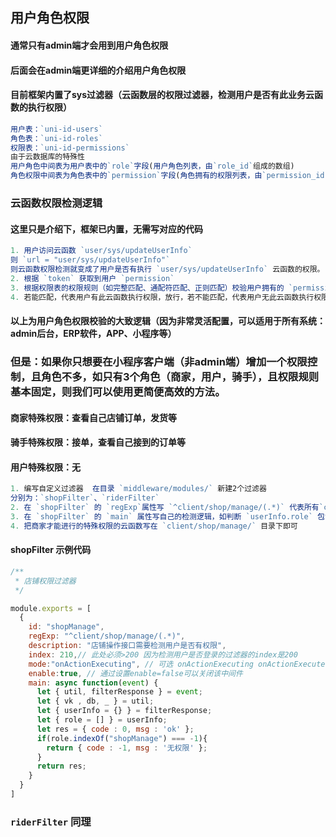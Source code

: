 ## 用户角色权限
#### 通常只有admin端才会用到用户角色权限
#### 后面会在admin端更详细的介绍用户角色权限

#### 目前框架内置了sys过滤器（云函数层的权限过滤器，检测用户是否有此业务云函数的执行权限）

```js
用户表：`uni-id-users`
角色表：`uni-id-roles`
权限表：`uni-id-permissions`
由于云数据库的特殊性
用户角色中间表为用户表中的`role`字段(用户角色列表，由`role_id`组成的数组)
角色权限中间表为角色表中的`permission`字段(角色拥有的权限列表，由`permission_id`组成的数组)
```
### 云函数权限检测逻辑
#### 这里只是介绍下，框架已内置，无需写对应的代码
```js
1. 用户访问云函数 `user/sys/updateUserInfo`
则 `url = "user/sys/updateUserInfo"`
则云函数权限检测就变成了用户是否有执行 `user/sys/updateUserInfo` 云函数的权限。
2. 根据 `token` 获取到用户 `permission`
3. 根据权限表的权限规则（如完整匹配、通配符匹配、正则匹配）校验用户拥有的 `permission` 是否有任意一个权限匹配到了此 `url`
4. 若能匹配，代表用户有此云函数执行权限，放行，若不能匹配，代表用户无此云函数执行权限，需要拦截。
```

#### 以上为用户角色权限校验的大致逻辑（因为非常灵活配置，可以适用于所有系统：admin后台，ERP软件，APP、小程序等）

### 但是：如果你只想要在小程序客户端（非admin端）增加一个权限控制，且角色不多，如只有3个角色（商家，用户，骑手），且权限规则基本固定，则我们可以使用更简便高效的方法。 
#### 商家特殊权限：查看自己店铺订单，发货等
#### 骑手特殊权限：接单，查看自己接到的订单等
#### 用户特殊权限：无
```js
1. 编写自定义过滤器  在目录 `middleware/modules/` 新建2个过滤器 
分别为：`shopFilter`、`riderFilter`
2. 在 `shopFilter` 的 `regExp`属性写 `^client/shop/manage/(.*)` 代表所有`client/shop/manage/`开头的云函数都会先执行`shopFilter`过滤器
3. 在 `shopFilter` 的 `main` 属性写自己的检测逻辑，如判断 `userInfo.role` 包含 `shopManage` 这个角色即放行，否则拦截
4. 把商家才能进行的特殊权限的云函数写在 `client/shop/manage/` 目录下即可
```
#### shopFilter 示例代码
```js
/**
 * 店铺权限过滤器
 */

module.exports = [
  {
    id: "shopManage",
    regExp: "^client/shop/manage/(.*)",
    description: "店铺操作接口需要检测用户是否有权限",
    index: 210,// 此处必须>200 因为检测用户是否登录的过滤器的index是200
    mode:"onActionExecuting", // 可选 onActionExecuting onActionExecuted
    enable:true, // 通过设置enable=false可以关闭该中间件
    main: async function(event) {
      let { util, filterResponse } = event;
      let { vk , db, _ } = util;
      let { userInfo = {} } = filterResponse;
      let { role = [] } = userInfo;
      let res = { code : 0, msg : 'ok' };
      if(role.indexOf("shopManage") === -1){
        return { code : -1, msg : '无权限' };
      }
      return res;
    }
  }
]
```

### `riderFilter` 同理